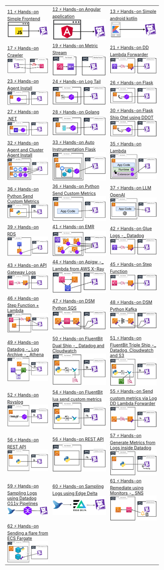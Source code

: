 ||||
|-|-|-|
|[11 ⚡ Hands-on Simple Frontend](./course/11%20⚡%20Hands-on%20Simple%20Frontend.md)  ![](./imgs/6c11decad6c54b3eb90b39139d8505b5.png)|[12 ⚡ Hands-on Angular application](./course/12%20⚡%20Hands-on%20Angular%20application.md)  ![](./imgs/18a89e0680cc40a3824c241360107047.png)|[13 ⚡ Hands-on Simple android kotlin](./course/13%20⚡%20Hands-on%20Simple%20android%20kotlin.md)  ![](./imgs/b1de57270d034bc786e43f7759043be7.png)|[14 ⚡ Hands-on Frontend -_ Lambda -_ DynamoDB](./course/14%20⚡%20Hands-on%20Frontend%20-_%20Lambda%20-_%20DynamoDB.md)  ![](./imgs/4a64ec6dae78401fb0a5e0e586bd9df6.png)|
|[17 ⚡ Hands-on Crawler](./course/17%20⚡%20Hands-on%20Crawler.md)  ![](./imgs/f99909e225124430bef663e93e32c022.png)|[19 ⚡ Hands-on Metric Stream](./course/19%20⚡%20Hands-on%20Metric%20Stream.md)  ![](./imgs/59cf2fe45dff4216af135bc4f5232946.png)|[21 ⚡ Hands-on DD Lambda Forwarder](./course/21%20⚡%20Hands-on%20DD%20Lambda%20Forwarder.md)  ![](./imgs/96465d4bf5ea4c2a88f5bf073e1cbec9.png)|
|[23 ⚡ Hands-on Agent Install](./course/23%20⚡%20Hands-on%20Agent%20Install.md)  ![](./imgs/e24e688a55154acaa281029792dacf1c.png)|[24 ⚡ Hands-on Log Tail](./course/24%20⚡%20Hands-on%20Log%20Tail.md)  ![](./imgs/cda28b5b8f6044fdbb667713dd629ff5.png)|[26 ⚡ Hands-on Flask](./course/26%20⚡%20Hands-on%20Flask.md)  ![](./imgs/bdf45bcdbd734532b5ed30539d6f32ad.png)|
|[27 ⚡ Hands-on .NET](./course/27%20⚡%20Hands-on%20.NET.md)  ![](./imgs/fab5a7169a91415f8ace79994c978dc6.png)|[28 ⚡ Hands-on Golang](./course/28%20⚡%20Hands-on%20Golang.md)  ![](./imgs/2f0c55906b624725bf0a75725e8561c2.png)|[30 ⚡ Hands-on Flask Ship Otel using DDOT](./course/30%20⚡%20Hands-on%20Flask%20Ship%20Otel%20using%20DDOT.md)  ![](./imgs/c13a7e4dfd214d7a9fb9ab0baddd72d2.png)|
|[32 ⚡ Hands-on Agent and Cluster Agent Install](./course/32%20⚡%20Hands-on%20Agent%20and%20Cluster%20Agent%20Install.md)  ![](./imgs/8c1453c702404a62878e8b2120e7baaa.png)|[33 ⚡ Hands-on Auto Instrumentation Flask](./course/33%20⚡%20Hands-on%20Auto%20Instrumentation%20Flask.md)  ![](./imgs/40884acbed2e4cfd8c4b80bb04680391.png)|[35 ⚡ Hands-on Lambda](./course/35%20⚡%20Hands-on%20Lambda.md)  ![](./imgs/4cc48aa363fb4fc483613ca8cb9f0f46.png)|
|[36 ⚡ Hands-on Python Send Custom Metrics](./course/36%20⚡%20Hands-on%20Python%20Send%20Custom%20Metrics.md)  ![](./imgs/689235425a5a4aa5b07c2e6d8d45214d.png)|[36 ⚡ Hands-on Python Send Custom Metrics](./course/36%20⚡%20Hands-on%20Python%20Send%20Custom%20Metrics.md)  ![](./imgs/7f9bbb26cddb4951947313adab53c850.png)|[37 ⚡ Hands-on LLM OpenAI](./course/37%20⚡%20Hands-on%20LLM%20OpenAI.md)  ![](./imgs/659472717ad1441d95fd1a624b51f219.png)|
|[39 ⚡ Hands-on RDS](./course/39%20⚡%20Hands-on%20RDS.md)  ![](./imgs/a938d11c358141c0a851ad7ecfa658ac.png)|[41 ⚡ Hands-on EMR](./course/41%20⚡%20Hands-on%20EMR.md)  ![](./imgs/8d93ce8aa4ca4aa299ea89649c1ed033.png)|[42 ⚡ Hands-on Glue Logs -_ Datadog](./course/42%20⚡%20Hands-on%20Glue%20Logs%20-_%20Datadog.md)  ![](./imgs/f985d430abf2448595aefc2ae28e3348.png)|
|[43 ⚡ Hands-on API Gateway Logs](./course/43%20⚡%20Hands-on%20API%20Gateway%20Logs.md)  ![](./imgs/bce93871f3894cbb950a2469f71d1813.png)|[44 ⚡ Hands-on Apigw -_ Lambda from AWS X-Ray](./course/44%20⚡%20Hands-on%20Apigw%20-_%20Lambda%20from%20AWS%20X-Ray.md)  ![](./imgs/8f769191a2e04fd8b496684530e91aa3.png)|[45 ⚡ Hands-on Step Function](./course/45%20⚡%20Hands-on%20Step%20Function.md)  ![](./imgs/6ea30ac4abc340df9fb37999b5f95fcb.png)|
|[46 ⚡ Hands-on Step Function + Lambda](./course/46%20⚡%20Hands-on%20Step%20Function%20+%20Lambda.md)  ![](./imgs/0d3825775ff14acfb83c59e244e99380.png)|[47 ⚡ Hands-on DSM Python SQS](./course/47%20⚡%20Hands-on%20DSM%20Python%20SQS.md)  ![](./imgs/bc5017e9ec994fde926f213e291f7eb6.png)|[48 ⚡ Hands-on DSM Python Kafka](./course/48%20⚡%20Hands-on%20DSM%20Python%20Kafka.md)  ![](./imgs/e4f4319cc4ac4ca8b8af9d398e3962bf.png)|
|[49 ⚡ Hands-on Datadog -_ Log Archive -_ Athena](./course/49%20⚡%20Hands-on%20Datadog%20-_%20Log%20Archive%20-_%20Athena.md)  ![](./imgs/2f59d23a413f4e28925b8b1e684e0687.png)|[50 ⚡ Hands-on FluentBit Dual Ship -_ Datadog and Cloudwatch](./course/50%20⚡%20Hands-on%20FluentBit%20Dual%20Ship%20-_%20Datadog%20and%20Cloudwatch.md)  ![](./imgs/e8c579413291443c8747af81c1ed6f2e.png)|[51 ⚡ Hands-on FluentBit Triple Ship -_ Datadog, Cloudwatch and S3](./course/51%20⚡%20Hands-on%20FluentBit%20Triple%20Ship%20-_%20Datadog,%20Cloudwatch%20and%20S3.md)  ![](./imgs/0b2cc08cd42e41e39d968e2fa6868346.png)|
|[52 ⚡ Hands-on Rsyslog](./course/52%20⚡%20Hands-on%20Rsyslog.md)  ![](./imgs/01a0fd2f6af741649179c41af3f32e95.png)|[54 ⚡ Hands-on FluentBit lua send custom metrics](./course/54%20⚡%20Hands-on%20FluentBit%20lua%20send%20custom%20metrics.md)  ![](./imgs/a024800f7da44ae7bd935ecc4c7ed2d5.png)|[55 ⚡ Hands-on Send custom metrics via Log DD Lambda Forwarder](./course/55%20⚡%20Hands-on%20Send%20custom%20metrics%20via%20Log%20DD%20Lambda%20Forwarder.md)  ![](./imgs/a59c7a31c03a4949a8bbbcfe58b9fed9.png)|
|[56 ⚡ Hands-on REST API](./course/56%20⚡%20Hands-on%20REST%20API.md)  ![](./imgs/a8adf5e0b2cb424ca7c666b7e8d338d1.png)|[56 ⚡ Hands-on REST API](./course/56%20⚡%20Hands-on%20REST%20API.md)  ![](./imgs/f2f9ea1a37424c05bbf63849a5ccced3.png)|[57 ⚡ Hands-on Generate Metrics from Logs inside Datadog](./course/57%20⚡%20Hands-on%20Generate%20Metrics%20from%20Logs%20inside%20Datadog.md)  ![](./imgs/0a8c1e0c13bc4728b519a20e0bc453f5.png)|
|[59 ⚡ Hands-on Sampling Logs using Datadog O11y Pipelines](./course/59%20⚡%20Hands-on%20Sampling%20Logs%20using%20Datadog%20O11y%20Pipelines.md)  ![](./imgs/0a761a503c6d43b3802a6c8458c84a92.png)|[60 ⚡ Hands-on Sampling Logs using Edge Delta](./course/60%20⚡%20Hands-on%20Sampling%20Logs%20using%20Edge%20Delta.md)  ![](./imgs/01c9d83832454a2e8e23cab0d8611847.png)|[61 ⚡ Hands-on Remediate using Monitors -_ SNS](./course/61%20⚡%20Hands-on%20Remediate%20using%20Monitors%20-_%20SNS.md)  ![](./imgs/a8d1d299276840efa260905499c3c9fa.png)|
|[62 ⚡ Hands-on Sending a flare from ECS Fargate](./course/62%20⚡%20Hands-on%20Sending%20a%20flare%20from%20ECS%20Fargate.md)  ![](./imgs/d5a21845646f47de9779d328b2a5d354.png)